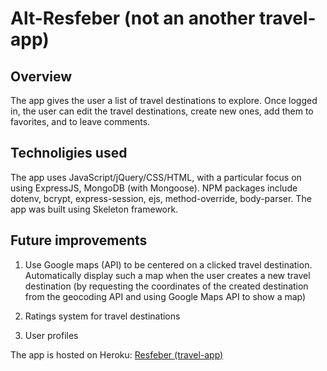 # Alt-Resfeber (not an another travel-app)

## Overview

The app gives the user a list of travel destinations to explore. Once logged in, the user can edit the travel destinations, create new ones, add them to favorites, and to leave comments.

## Technoligies used

The app uses JavaScript/jQuery/CSS/HTML, with a particular focus on using ExpressJS, MongoDB (with Mongoose). NPM packages include dotenv, bcrypt, express-session, ejs, method-override, body-parser.
The app was built using Skeleton framework.

## Future improvements

1. Use Google maps (API) to be centered on a clicked travel destination. Automatically display such a map when the user creates a new travel destination (by requesting the coordinates of the created destination from the geocoding API and using Google Maps API to show a map)

2. Ratings system for travel destinations

3. User profiles

The app is hosted on Heroku: [Resfeber (travel-app)](https://fathomless-chamber-12178.herokuapp.com/travel)
